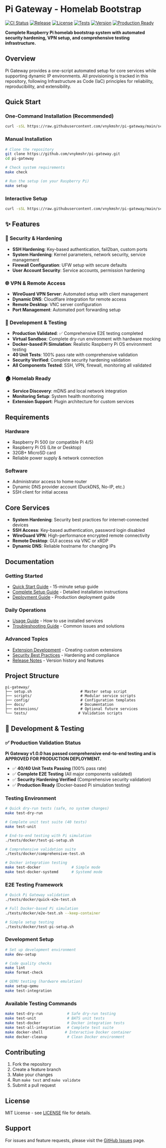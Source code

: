 # Pi Gateway - Homelab Bootstrap

[![CI Status](https://github.com/vnykmshr/pi-gateway/workflows/Pi%20Gateway%20CI/badge.svg)](https://github.com/vnykmshr/pi-gateway/actions)
[![Release](https://img.shields.io/github/v/release/vnykmshr/pi-gateway)](https://github.com/vnykmshr/pi-gateway/releases)
[![License](https://img.shields.io/github/license/vnykmshr/pi-gateway)](LICENSE)
[![Tests](https://img.shields.io/badge/tests-40%20tests%20|%20100%25%20pass-green)](https://github.com/vnykmshr/pi-gateway/actions)
[![Version](https://img.shields.io/badge/version-1.0.0-blue)](https://github.com/vnykmshr/pi-gateway/releases)
[![Production Ready](https://img.shields.io/badge/production-ready-brightgreen)](docs/deployment-guide.md)

**Complete Raspberry Pi homelab bootstrap system with automated security hardening, VPN setup, and comprehensive testing infrastructure.**

## Overview

Pi Gateway provides a one-script automated setup for core services while supporting dynamic IP environments. All provisioning is tracked in this repository, following Infrastructure as Code (IaC) principles for reliability, reproducibility, and extensibility.

## Quick Start

### One-Command Installation (Recommended)
```bash
curl -sSL https://raw.githubusercontent.com/vnykmshr/pi-gateway/main/scripts/quick-install.sh | bash
```

### Manual Installation
```bash
# Clone the repository
git clone https://github.com/vnykmshr/pi-gateway.git
cd pi-gateway

# Check system requirements
make check

# Run the setup (on your Raspberry Pi)
make setup
```

### Interactive Setup
```bash
curl -sSL https://raw.githubusercontent.com/vnykmshr/pi-gateway/main/scripts/quick-install.sh | bash -s -- --interactive
```

## ✨ Features

### 🔐 **Security & Hardening**
- **SSH Hardening**: Key-based authentication, fail2ban, custom ports
- **System Hardening**: Kernel parameters, network security, service management
- **Firewall Configuration**: UFW setup with secure defaults
- **User Account Security**: Service accounts, permission hardening

### 🌐 **VPN & Remote Access**
- **WireGuard VPN Server**: Automated setup with client management
- **Dynamic DNS**: Cloudflare integration for remote access
- **Remote Desktop**: VNC server configuration
- **Port Management**: Automated port forwarding setup

### 🧪 **Development & Testing**
- **Production Validated**: ✅ Comprehensive E2E testing completed
- **Virtual Sandbox**: Complete dry-run environment with hardware mocking
- **Docker-based Pi Simulation**: Realistic Raspberry Pi OS environment testing
- **40 Unit Tests**: 100% pass rate with comprehensive validation
- **Security Verified**: Complete security hardening validation
- **All Components Tested**: SSH, VPN, firewall, monitoring all validated

### 🏠 **Homelab Ready**
- **Service Discovery**: mDNS and local network integration
- **Monitoring Setup**: System health monitoring
- **Extension Support**: Plugin architecture for custom services

## Requirements

### Hardware
- Raspberry Pi 500 (or compatible Pi 4/5)
- Raspberry Pi OS (Lite or Desktop)
- 32GB+ MicroSD card
- Reliable power supply & network connection

### Software
- Administrator access to home router
- Dynamic DNS provider account (DuckDNS, No-IP, etc.)
- SSH client for initial access

## Core Services

- **System Hardening**: Security best practices for internet-connected devices
- **SSH Access**: Key-based authentication, password login disabled
- **WireGuard VPN**: High-performance encrypted remote connectivity
- **Remote Desktop**: GUI access via VNC or xRDP
- **Dynamic DNS**: Reliable hostname for changing IPs

## Documentation

### Getting Started
- [Quick Start Guide](docs/quick-start.md) - 15-minute setup guide
- [Complete Setup Guide](docs/setup-guide.md) - Detailed installation instructions
- [Deployment Guide](docs/deployment-guide.md) - Production deployment guide

### Daily Operations
- [Usage Guide](docs/usage.md) - How to use installed services
- [Troubleshooting Guide](docs/troubleshooting.md) - Common issues and solutions

### Advanced Topics
- [Extension Development](docs/extensions.md) - Creating custom extensions
- [Security Best Practices](docs/security.md) - Hardening and compliance
- [Release Notes](RELEASE_NOTES.md) - Version history and features

## Project Structure

```
pi-gateway/
├── setup.sh                      # Master setup script
├── scripts/                      # Modular service scripts
├── config/                       # Configuration templates
├── docs/                         # Documentation
├── extensions/                   # Optional future services
└── tests/                       # Validation scripts
```

## 🧪 Development & Testing

### ✅ Production Validation Status
**Pi Gateway v1.0.0 has passed comprehensive end-to-end testing and is APPROVED FOR PRODUCTION DEPLOYMENT.**

- ✅ **40/40 Unit Tests Passing** (100% pass rate)
- ✅ **Complete E2E Testing** (All major components validated)
- ✅ **Security Hardening Verified** (Comprehensive security validation)
- ✅ **Production Ready** (Docker-based Pi simulation testing)

### Testing Environment
```bash
# Quick dry-run tests (safe, no system changes)
make test-dry-run

# Complete unit test suite (40 tests)
make test-unit

# End-to-end testing with Pi simulation
./tests/docker/test-pi-setup.sh

# Comprehensive validation suite
./tests/docker/comprehensive-test.sh

# Docker integration testing
make test-docker              # Simple mode
make test-docker-systemd      # Systemd mode
```

### E2E Testing Framework
```bash
# Quick Pi Gateway validation
./tests/docker/quick-e2e-test.sh

# Full Docker-based Pi simulation
./tests/docker/e2e-test.sh --keep-container

# Simple setup testing
./tests/docker/test-pi-setup.sh
```

### Development Setup
```bash
# Set up development environment
make dev-setup

# Code quality checks
make lint
make format-check

# QEMU testing (hardware emulation)
make setup-qemu
make test-integration
```

### Available Testing Commands
```bash
make test-dry-run           # Safe dry-run testing
make test-unit              # BATS unit tests
make test-docker            # Docker integration tests
make test-all-integration   # Complete test suite
make docker-shell          # Interactive Docker container
make docker-cleanup         # Clean Docker environment
```

## Contributing

1. Fork the repository
2. Create a feature branch
3. Make your changes
4. Run `make test` and `make validate`
5. Submit a pull request

## License

MIT License - see [LICENSE](LICENSE) file for details.

## Support

For issues and feature requests, please visit the [GitHub Issues](https://github.com/vnykmshr/pi-gateway/issues) page.